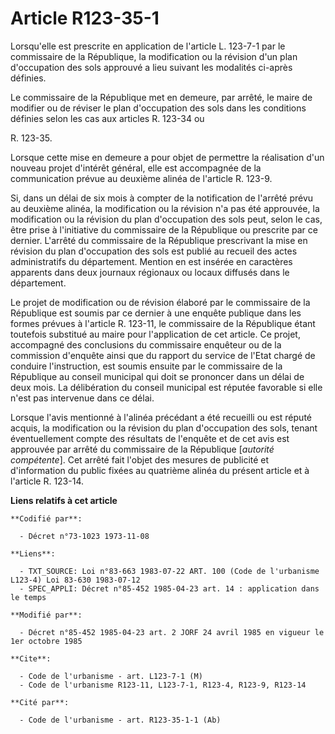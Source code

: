 # Article R123-35-1

Lorsqu'elle est prescrite en application de l'article L. 123-7-1 par le commissaire de la République, la modification ou la
révision d'un plan d'occupation des sols approuvé a lieu suivant les modalités ci-après définies.

Le commissaire de la République met en demeure, par arrêté, le maire de modifier ou de réviser le plan d'occupation des sols
dans les conditions définies selon les cas aux articles R. 123-34 ou

R. 123-35.

Lorsque cette mise en demeure a pour objet de permettre la réalisation d'un nouveau projet d'intérêt général, elle est
accompagnée de la communication prévue au deuxième alinéa de l'article R. 123-9.

Si, dans un délai de six mois à compter de la notification de l'arrêté prévu au deuxième alinéa, la modification ou la
révision n'a pas été approuvée, la modification ou la révision du plan d'occupation des sols peut, selon le cas, être prise à
l'initiative du commissaire de la République ou prescrite par ce dernier. L'arrêté du commissaire de la République
prescrivant la mise en révision du plan d'occupation des sols est publié au recueil des actes administratifs du département.
Mention en est insérée en caractères apparents dans deux journaux régionaux ou locaux diffusés dans le département.

Le projet de modification ou de révision élaboré par le commissaire de la République est soumis par ce dernier à une enquête
publique dans les formes prévues à l'article R. 123-11, le commissaire de la République étant toutefois substitué au maire
pour l'application de cet article.    Ce projet, accompagné des conclusions du commissaire enquêteur ou de la commission
d'enquête ainsi que du rapport du service de l'Etat chargé de conduire l'instruction, est soumis ensuite par le commissaire
de la République au conseil municipal qui doit se prononcer dans un délai de deux mois. La délibération du conseil municipal
est réputée favorable si elle n'est pas intervenue dans ce délai.

Lorsque l'avis mentionné à l'alinéa précédant a été recueilli ou est réputé acquis, la modification ou la révision du plan
d'occupation des sols, tenant éventuellement compte des résultats de l'enquête et de cet avis est approuvée par arrêté du
commissaire de la République [*autorité compétente*]. Cet arrêté fait l'objet des mesures de publicité et d'information du
public fixées au quatrième alinéa du présent article et à l'article R. 123-14.

**Liens relatifs à cet article**

	**Codifié par**:

	  - Décret n°73-1023 1973-11-08

	**Liens**:

	  - TXT_SOURCE: Loi n°83-663 1983-07-22 ART. 100 (Code de l'urbanisme L123-4) Loi 83-630 1983-07-12
	  - SPEC_APPLI: Décret n°85-452 1985-04-23 art. 14 : application dans le temps

	**Modifié par**:

	  - Décret n°85-452 1985-04-23 art. 2 JORF 24 avril 1985 en vigueur le 1er octobre 1985

	**Cite**:

	  - Code de l'urbanisme - art. L123-7-1 (M)
	  - Code de l'urbanisme R123-11, L123-7-1, R123-4, R123-9, R123-14

	**Cité par**:

	  - Code de l'urbanisme - art. R123-35-1-1 (Ab)
